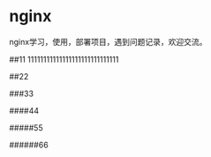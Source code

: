 # nginx
nginx学习，使用，部署项目，遇到问题记录，欢迎交流。

##11
11111111111111111111111111111

##22

###33

####44

#####55

######66

